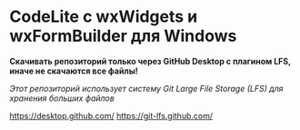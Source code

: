 # CodeLite с wxWidgets и wxFormBuilder для Windows
 

**Скачивать репозиторий только через GitHub Desktop с плагином LFS, иначе не скачаются все файлы!**

*Этот репозиторий использует систему Git Large File Storage (LFS) для хранения больших файлов*

https://desktop.github.com/
https://git-lfs.github.com/
